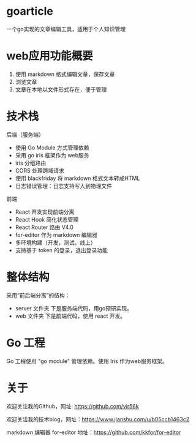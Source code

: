 # goarticle
一个go实现的文章编辑工具，适用于个人知识管理

# web应用功能概要
1. 使用 markdown 格式编辑文章，保存文章
2. 浏览文章
3. 文章在本地以文件形式存在，便于管理

# 技术栈
后端（服务端）
- 使用 Go Module 方式管理依赖
- 采用 go iris 框架作为 web服务
- iris 分组路由
- CORS 处理跨域请求
- 使用 blackfriday 将 markdown 格式文本转成HTML
- 日志错误管理：日志支持写入到物理文件

前端
- React 开发实现前端分离
- React Hook 简化状态管理
- React Router 路由 V4.0
- for-editor 作为 markdown 编辑器
- 多环境构建（开发，测试，线上）
- 支持基于 token 的登录，退出登录功能

# 整体结构
采用“前后端分离”的结构：
- server 文件夹 下是服务端代码，用go预研实现。
- web 文件夹 下是前端代码，使用 react 开发。

# Go 工程
Go 工程使用 "go module" 管理依赖。使用 Iris 作为web服务框架。


# 关于
欢迎关注我的Github，网址: https://github.com/vir56k

欢迎关注我的技术blog，网址：https://www.jianshu.com/u/b05ccb1463c2

markdown 编辑器 for-editor 地址：https://github.com/kkfor/for-editor
